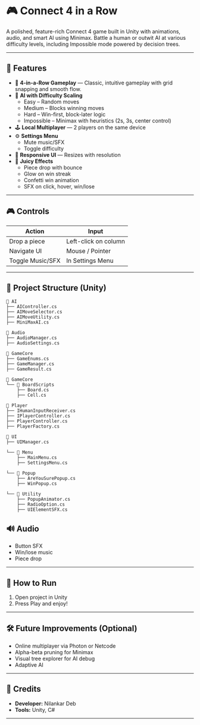 # 🎮 Connect 4 in a Row

A polished, feature-rich Connect 4 game built in Unity with animations, audio, and smart AI using Minimax. Battle a human or outwit AI at various difficulty levels, including Impossible mode powered by decision trees.

---

## 🧩 Features

- 🎯 **4-in-a-Row Gameplay** — Classic, intuitive gameplay with grid snapping and smooth flow.
- 🧠 **AI with Difficulty Scaling**
  - Easy – Random moves
  - Medium – Blocks winning moves
  - Hard – Win-first, block-later logic
  - Impossible – Minimax with heuristics (2s, 3s, center control)
- 🕹️ **Local Multiplayer** — 2 players on the same device
- ⚙️ **Settings Menu**
  - Mute music/SFX
  - Toggle difficulty
- 🎨 **Responsive UI** — Resizes with resolution
- 🎉 **Juicy Effects**
  - Piece drop with bounce
  - Glow on win streak
  - Confetti win animation
  - SFX on click, hover, win/lose

---

## 🎮 Controls

| Action            | Input           |
|------------------|-----------------|
| Drop a piece     | Left-click on column |
| Navigate UI      | Mouse / Pointer |
| Toggle Music/SFX | In Settings Menu |

---

## 📁 Project Structure (Unity)

```
📁 AI
├── AIController.cs
├── AIMoveSelector.cs
├── AIMoveUtility.cs
├── MiniMaxAI.cs

📁 Audio
├── AudioManager.cs
├── AudioSettings.cs

📁 GameCore
├── GameEnums.cs
├── GameManager.cs
├── GameResult.cs

📁 GameCore
└── 📁 BoardScripts
    ├── Board.cs
    ├── Cell.cs

📁 Player
├── IHumanInputReceiver.cs
├── IPlayerController.cs
├── PlayerController.cs
├── PlayerFactory.cs

📁 UI
├── UIManager.cs

└── 📁 Menu
    ├── MainMenu.cs
    ├── SettingsMenu.cs

└── 📁 Popup
    ├── AreYouSurePopup.cs
    ├── WinPopup.cs

└── 📁 Utility
    ├── PopupAnimator.cs
    ├── RadioOption.cs
    ├── UIElementSFX.cs
```

## 🔊 Audio

- Button SFX
- Win/lose music
- Piece drop

---

## 🚀 How to Run

1. Open project in Unity
2. Press Play and enjoy!

---

## 🛠️ Future Improvements (Optional)

- Online multiplayer via Photon or Netcode
- Alpha-beta pruning for Minimax
- Visual tree explorer for AI debug
- Adaptive AI

---

## 👤 Credits

- **Developer:** Nilankar Deb  
- **Tools:** Unity, C#

---
